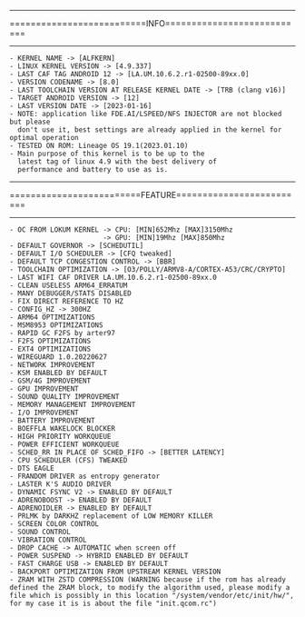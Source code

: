 **********************************************************
==========================INFO===========================
*********************************************************
    - KERNEL NAME -> [ALFKERN]
    - LINUX KERNEL VERSION -> [4.9.337]
    - LAST CAF TAG ANDROID 12 -> [LA.UM.10.6.2.r1-02500-89xx.0]
    - VERSION CODENAME -> [8.0]
    - LAST TOOLCHAIN VERSION AT RELEASE KERNEL DATE -> [TRB (clang v16)]
    - TARGET ANDROID VERSION -> [12]
    - LAST VERSION DATE -> [2023-01-16]
    - NOTE: application like FDE.AI/LSPEED/NFS INJECTOR are not blocked but please
      don't use it, best settings are already applied in the kernel for optimal operation
    - TESTED ON ROM: Lineage OS 19.1(2023.01.10)
    - Main purpose of this kernel is to be up to the
      latest tag of linux 4.9 with the best delivery of
      performance and battery to use as is.

*********************************************************
=========================FEATURE=========================
*********************************************************
    - OC FROM LOKUM KERNEL -> CPU: [MIN]652Mhz [MAX]3150Mhz
                           -> GPU: [MIN]19Mhz [MAX]850Mhz
    - DEFAULT GOVERNOR -> [SCHEDUTIL]
    - DEFAULT I/O SCHEDULER -> [CFQ tweaked]
    - DEFAULT TCP CONGESTION CONTROL -> [BBR]
    - TOOLCHAIN OPTIMIZATION -> [O3/POLLY/ARMV8-A/CORTEX-A53/CRC/CRYPTO]
    - LAST WIFI CAF DRIVER LA.UM.10.6.2.r1-02500-89xx.0
    - CLEAN USELESS ARM64_ERRATUM
    - MANY DEBUGGER/STATS DISABLED
    - FIX DIRECT REFERENCE TO HZ
    - CONFIG_HZ -> 300HZ
    - ARM64 OPTIMIZATIONS
    - MSM8953 OPTIMIZATIONS
    - RAPID GC F2FS by arter97
    - F2FS OPTIMIZATIONS
    - EXT4 OPTIMIZATIONS
    - WIREGUARD 1.0.20220627
    - NETWORK IMPROVEMENT
    - KSM ENABLED BY DEFAULT
    - GSM/4G IMPROVEMENT
    - GPU IMPROVEMENT
    - SOUND QUALITY IMPROVEMENT
    - MEMORY MANAGEMENT IMPROVEMENT
    - I/O IMPROVEMENT
    - BATTERY IMPROVEMENT
    - BOEFFLA WAKELOCK BLOCKER
    - HIGH PRIORITY WORKQUEUE
    - POWER EFFICIENT WORKQUEUE
    - SCHED_RR IN PLACE OF SCHED_FIFO -> [BETTER LATENCY]
    - CPU SCHEDULER (CFS) TWEAKED
    - DTS EAGLE
    - FRANDOM DRIVER as entropy generator
    - LASTER K'S AUDIO DRIVER
    - DYNAMIC FSYNC V2 -> ENABLED BY DEFAULT
    - ADRENOBOOST -> ENABLED BY DEFAULT
    - ADRENOIDLER -> ENABLED BY DEFAULT
    - PRLMK by DARKHZ replacement of LOW MEMORY KILLER
    - SCREEN COLOR CONTROL
    - SOUND CONTROL
    - VIBRATION CONTROL
    - DROP CACHE -> AUTOMATIC when screen off
    - POWER SUSPEND -> HYBRID ENABLED BY DEFAULT
    - FAST CHARGE USB -> ENABLED BY DEFAULT
    - BACKPORT OPTIMIZATION FROM UPSTREAM KERNEL VERSION 
    - ZRAM WITH ZSTD COMPRESSION (WARNING because if the rom has already defined the ZRAM block, to modify the algorithm used, please modify a file which is possibly in this location "/system/vendor/etc/init/hw/", for my case it is is about the file "init.qcom.rc")

